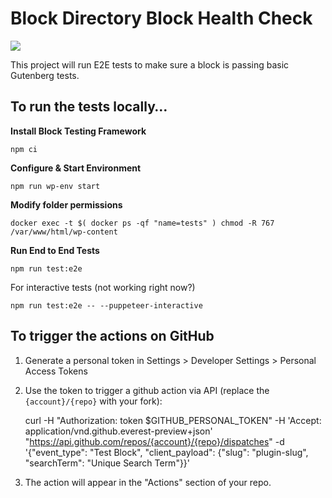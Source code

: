 # Block Directory Block Health Check
![](https://github.com/StevenDufresne/block-directory-e2e/workflows/Block%20Health%20Check/badge.svg)

This project will run E2E tests to make sure a block is passing basic Gutenberg tests.

## To run the tests locally…

**Install Block Testing Framework**

	npm ci

**Configure & Start Environment**

	npm run wp-env start

**Modify folder permissions**

	docker exec -t $( docker ps -qf "name=tests" ) chmod -R 767 /var/www/html/wp-content

**Run End to End Tests**

	npm run test:e2e
	
For interactive tests (not working right now?)

	npm run test:e2e -- --puppeteer-interactive

## To trigger the actions on GitHub

1. Generate a personal token in Settings > Developer Settings > Personal Access Tokens
2. Use the token to trigger a github action via API (replace the `{account}/{repo}` with your fork):

	curl -H "Authorization: token $GITHUB_PERSONAL_TOKEN" -H 'Accept: application/vnd.github.everest-preview+json' "https://api.github.com/repos/{account}/{repo}/dispatches" -d '{"event_type": "Test Block", "client_payload": {"slug": "plugin-slug", "searchTerm": "Unique Search Term"}}'

3. The action will appear in the "Actions" section of your repo.

